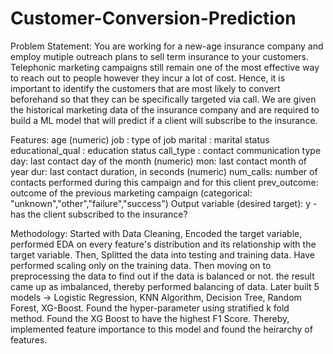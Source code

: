 # Customer-Conversion-Prediction
Problem Statement:
You are working for a new-age insurance company and employ mutiple outreach plans to sell term insurance to your customers. Telephonic marketing campaigns still remain one of the most effective way to reach out to people however they incur a lot of cost. Hence, it is important to identify the customers that are most likely to convert beforehand so that they can be specifically targeted via call. We are given the historical marketing data of the insurance company and are required to build a ML model that will predict if a client will subscribe to the insurance.

Features:
age (numeric)
job : type of job
marital : marital status
educational_qual : education status
call_type : contact communication type
day: last contact day of the month (numeric)
mon: last contact month of year
dur: last contact duration, in seconds (numeric)
num_calls: number of contacts performed during this campaign and for this client
prev_outcome: outcome of the previous marketing campaign (categorical: "unknown","other","failure","success")
Output variable (desired target):
y - has the client subscribed to the insurance?

Methodology:
Started with Data Cleaning, Encoded the target variable, performed EDA on every feature's distribution and its relationship with the target variable. Then, Splitted the data into testing and training data. Have performed scaling only on the training data. Then moving on to preprocessing the data to find out if the data is balanced or not. the result came up as imbalanced, thereby performed balancing of data. Later built 5 models -> Logistic Regression, KNN Algorithm, Decision Tree, Random Forest, XG-Boost. Found the hyper-parameter using stratified k fold method. Found the XG Boost to have the highest F1 Score. Thereby, implemented feature importance to this model and found the heirarchy of features.
